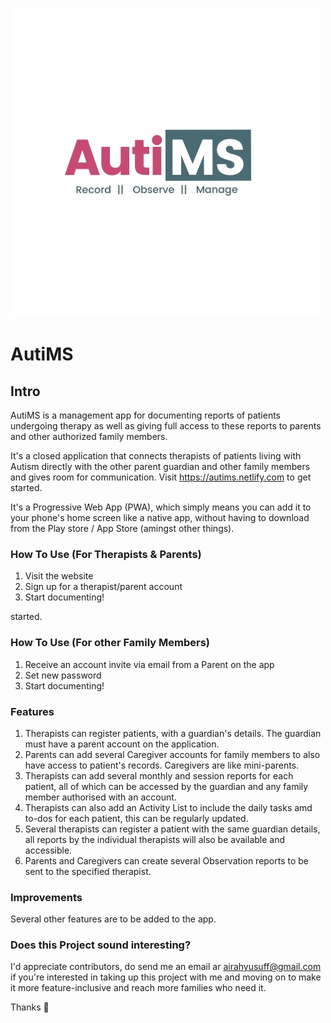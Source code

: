 
![AutiMS logo](7C3BA3F4-CC73-44DC-B5F1-26E1B14FB710.jpeg)
# AutiMS

## Intro

AutiMS is a management app for documenting reports of patients undergoing therapy as well as giving full access to these reports to parents and other authorized family members.

It's a closed application that connects therapists of patients living with Autism directly with the other parent guardian and other family members and gives room for communication. Visit https://autims.netlify.com to get started.


It's a Progressive Web App (PWA), which simply means you can add it to your phone's home screen like a native app, without having to download from the Play store / App Store (amingst other things).


### How To Use (For Therapists & Parents)

1. Visit the website
2. Sign up for a therapist/parent account
3. Start documenting!

started.
 


### How To Use (For other Family Members)

1. Receive an account invite via email from a Parent on the app
2. Set new password
3. Start documenting!


### Features

1. Therapists can register patients, with a guardian's details. The guardian must have a parent account on the application.
2. Parents can add several Caregiver accounts for family members to also have access to patient's records. Caregivers are like mini-parents.
3. Therapists can add several monthly and session reports for each patient, all of which can be accessed by the guardian and any family member authorised with an account.
4. Therapists can also add an Activity List to include the daily tasks amd to-dos for each patient, this can be regularly updated.
5. Several therapists can register a patient with the same guardian details, all reports by the individual therapists will also be available and accessible.
6. Parents and Caregivers can create several Observation reports to be sent to the specified therapist.

### Improvements

Several other features are to be added to the app. 

### Does this Project sound interesting?

I'd appreciate contributors, do send me an email ar airahyusuff@gmail.com if you're interested in taking up this project with me and moving on to make it more feature-inclusive and reach more families who need it.

Thanks 🖤


